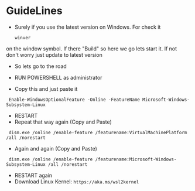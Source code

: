 # GuideLines

* Surely if you use the latest version on Windows. For check it
  ```
  winver 
  ```
 on the window symbol. If there "Build" so here we go lets start it. If not don't worry just update to latest version

 * So lets go to the road
   
 * RUN POWERSHELL as administrator

* Copy this and just paste it
```
 Enable-WindowsOptionalFeature -Online -FeatureName Microsoft-Windows-Subsystem-Linux
```

* RESTART
* Repeat that way again (Copy and Paste)
```
 dism.exe /online /enable-feature /featurename:VirtualMachinePlatform /all /norestart
```
* Again and again (Copy and Paste)
```
 dism.exe /online /enable-feature /featurename:Microsoft-Windows-Subsystem-Linux /all /norestart
```
* RESTART again
* Download Linux Kernel: ``` https://aka.ms/wsl2kernel ```

